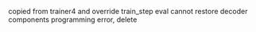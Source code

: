 copied from trainer4 and override train_step eval cannot restore decoder components
programming error, delete